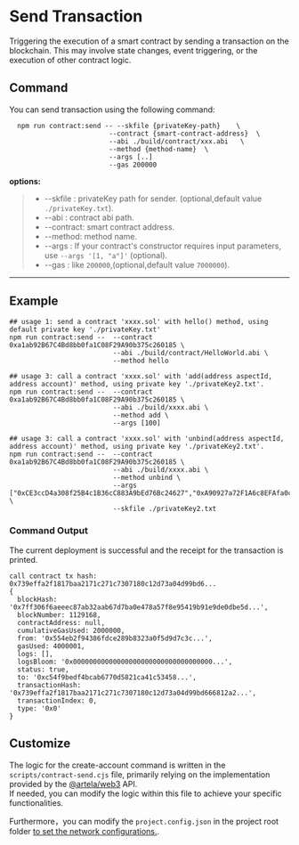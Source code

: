 # Send Transaction

Triggering the execution of a smart contract by sending a transaction on the blockchain. This may involve state changes,
event triggering, or the execution of other contract logic.

## Command

You can send transaction using the following command:

```shell
  npm run contract:send -- --skfile {privateKey-path}    \     
                         --contract {smart-contract-address}  \                         
                         --abi ./build/contract/xxx.abi   \                                    
                         --method {method-name}  \   
                         --args [..]
                         --gas 200000 
```

**options:**
> * --skfile : privateKey path for sender. (optional,default value `./privateKey.txt`).
> * --abi : contract abi path.
> * --contract:  smart contract address.
> * --method:  method name.
> * --args : If your contract's constructor requires input parameters, use `--args '[1, "a"]'` (optional).
> * --gas : like `200000`,(optional,default value `7000000`).
---

## Example

```shell
## usage 1: send a contract 'xxxx.sol' with hello() method, using default private key './privateKey.txt'
npm run contract:send --  --contract 0xa1ab92B67C4Bd8bb0fa1C08F29A90b375c260185 \
                          --abi ./build/contract/HelloWorld.abi \
                          --method hello
                        
## usage 3: call a contract 'xxxx.sol' with 'add(address aspectId, address account)' method, using private key './privateKey2.txt'.
npm run contract:send --  --contract 0xa1ab92B67C4Bd8bb0fa1C08F29A90b375c260185 \
                          --abi ./build/xxxx.abi \
                          --method add \
                          --args [100]
                    
## usage 3: call a contract 'xxxx.sol' with 'unbind(address aspectId, address account)' method, using private key './privateKey2.txt'.
npm run contract:send --  --contract 0xa1ab92B67C4Bd8bb0fa1C08F29A90b375c260185 \
                          --abi ./build/xxxx.abi \
                          --method unbind \
                          --args ["0xCE3ccD4a308f25B4c1B36cC883A9bEd76Bc24627","0xA90927a72F1A6c8EFAfa0cc1b432f75eCc2086d8"] \               
                          --skfile ./privateKey2.txt
```

### Command Output

The current deployment is successful and the receipt for the transaction is printed.

```shell
call contract tx hash: 0x739effa2f1817baa2171c271c7307180c12d73a04d99bd6...
{
  blockHash: '0x7ff306f6aeeec87ab32aab67d7ba0e478a57f8e95419b91e9de0dbe5d...',
  blockNumber: 1129168,
  contractAddress: null,
  cumulativeGasUsed: 2000000,
  from: '0x554eb2f94386fdce289b8323a0f5d9d7c3c...',
  gasUsed: 4000001,
  logs: [],
  logsBloom: '0x00000000000000000000000000000000000...',
  status: true,
  to: '0xc54f9bedf4bcab6770d5821ca41c53458...',
  transactionHash: '0x739effa2f1817baa2171c271c7307180c12d73a04d99bd666812a2...',
  transactionIndex: 0,
  type: '0x0'
}

```

## Customize

The logic for the create-account command is written in the `scripts/contract-send.cjs` file, primarily relying on the
implementation provided by the [@artela/web3](/develop/client/artela-web3.js) API.   
If needed, you can modify the logic within this file to achieve your specific functionalities.

Furthermore，you can modify the `project.config.json` in the project root
folder [to set the network configurations.](/develop/reference/aspect-tool/config#2network-rpc).